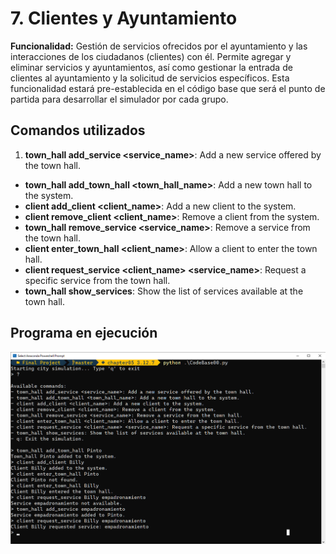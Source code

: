 # 7. **Clientes y Ayuntamiento**

**Funcionalidad:** Gestión de servicios ofrecidos por el ayuntamiento y las interacciones de los ciudadanos (clientes) con él. Permite agregar y eliminar servicios y ayuntamientos, así como gestionar la entrada de clientes al ayuntamiento y la solicitud de servicios específicos. Esta funcionalidad estará pre-establecida en el código base que será el punto de partida para desarrollar el simulador por cada grupo.

## Comandos utilizados

1. **town_hall add_service <service_name>**: Add a new service offered by the town hall.
- **town_hall add_town_hall <town_hall_name>**: Add a new town hall to the system.
- **client add_client <client_name>**: Add a new client to the system.
- **client remove_client <client_name>**: Remove a client from the system.
- **town_hall remove_service <service_name>**: Remove a service from the town hall.
- **client enter_town_hall <client_name>**: Allow a client to enter the town hall.
- **client request_service <client_name> <service_name>**: Request a specific service from the town hall.
- **town_hall show_services**: Show the list of services available at the town hall.

## Programa en ejecución

![](img\01.png)

